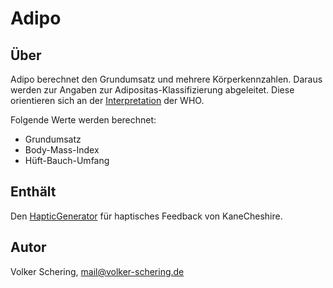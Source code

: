 #  Adipo

## Über

Adipo berechnet den Grundumsatz und mehrere Körperkennzahlen. Daraus werden zur 
Angaben zur Adipositas-Klassifizierung abgeleitet.
Diese orientieren sich an der 
[Interpretation](https://de.wikipedia.org/wiki/Body-Mass-Index#Interpretation) 
der WHO.

Folgende Werte werden berechnet:

- Grundumsatz
- Body-Mass-Index
- Hüft-Bauch-Umfang

## Enthält 

Den [HapticGenerator](https://github.com/KaneCheshire/HapticGenerator) 
für haptisches Feedback von KaneCheshire.

## Autor

Volker Schering, <a src="mailto:mail@volker-schering.de">mail@volker-schering.de</a>
